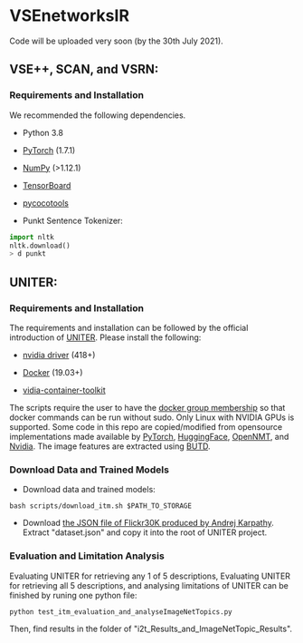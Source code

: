 # VSEnetworksIR
Code will be uploaded very soon (by the 30th July 2021).

## VSE++, SCAN, and VSRN:

### Requirements and Installation
We recommended the following dependencies.

* Python 3.8

* [PyTorch](https://pytorch.org/) (1.7.1)

* [NumPy](https://numpy.org/) (>1.12.1)

* [TensorBoard](https://github.com/TeamHG-Memex/tensorboard_logger) 

* [pycocotools](https://github.com/cocodataset/cocoapi) 

* Punkt Sentence Tokenizer:

``` python
import nltk
nltk.download()
> d punkt
``` 

## UNITER:
### Requirements and Installation

The requirements and installation can be followed by the official introduction of [UNITER](https://github.com/ChenRocks/UNITER). Please install the following:

* [nvidia driver](https://docs.nvidia.com/cuda/cuda-installation-guide-linux/index.html#package-manager-installation) (418+)

* [Docker](https://docs.docker.com/engine/install/ubuntu/) (19.03+)

* [vidia-container-toolkit](https://github.com/NVIDIA/nvidia-docker#quickstart)

The scripts require the user to have the [docker group membership](https://docs.docker.com/engine/install/linux-postinstall/) so that docker commands can be run without sudo. Only Linux with NVIDIA GPUs is supported. Some code in this repo are copied/modified from opensource implementations made available by [PyTorch](https://github.com/pytorch/pytorch), [HuggingFace](https://github.com/huggingface/transformers), [OpenNMT](https://github.com/OpenNMT/OpenNMT-py), and [Nvidia](https://github.com/NVIDIA/DeepLearningExamples/tree/master/PyTorch). The image features are extracted using [BUTD](https://github.com/peteanderson80/bottom-up-attention).

### Download Data and Trained Models
* Download data and trained models:
``` 
bash scripts/download_itm.sh $PATH_TO_STORAGE
``` 

* Download [the JSON file of Flickr30K produced by Andrej Karpathy](https://cs.stanford.edu/people/karpathy/deepimagesent/). Extract "dataset.json" and copy it into the root of UNITER project.

### Evaluation and Limitation Analysis
Evaluating UNITER for retrieving any 1 of 5 descriptions, Evaluating UNITER for retrieving all 5 descriptions, and analysing limitations of UNITER can be finished by runing one python file:
``` 
python test_itm_evaluation_and_analyseImageNetTopics.py 
``` 
Then, find results in the folder of "i2t_Results_and_ImageNetTopic_Results".




